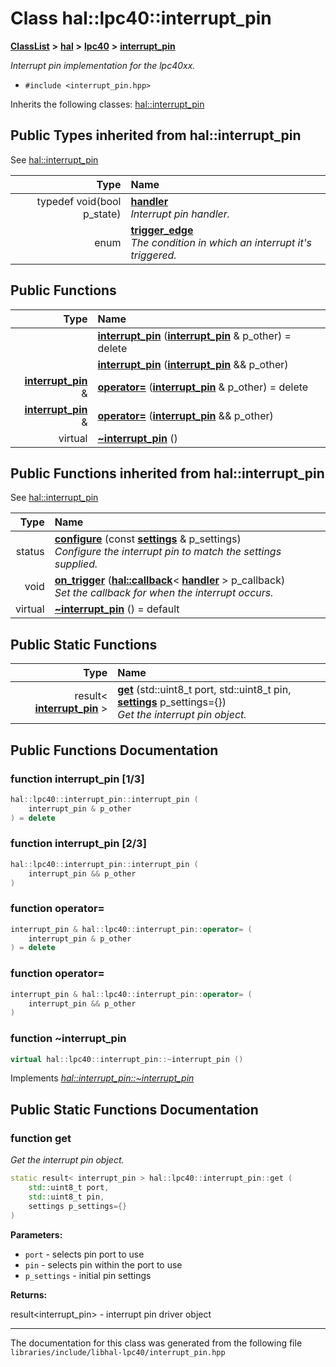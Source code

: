 

# Class hal::lpc40::interrupt\_pin



[**ClassList**](annotated.md) **>** [**hal**](namespacehal.md) **>** [**lpc40**](namespacehal_1_1lpc40.md) **>** [**interrupt\_pin**](classhal_1_1lpc40_1_1interrupt__pin.md)



_Interrupt pin implementation for the lpc40xx._ 

* `#include <interrupt_pin.hpp>`



Inherits the following classes: [hal::interrupt\_pin](classhal_1_1interrupt__pin.md)
















## Public Types inherited from hal::interrupt_pin

See [hal::interrupt\_pin](classhal_1_1interrupt__pin.md)

| Type | Name |
| ---: | :--- |
| typedef void(bool p\_state) | [**handler**](#typedef-handler)  <br>_Interrupt pin handler._  |
| enum  | [**trigger\_edge**](#enum-trigger_edge)  <br>_The condition in which an interrupt it's triggered._  |






































## Public Functions

| Type | Name |
| ---: | :--- |
|   | [**interrupt\_pin**](#function-interrupt_pin-13) ([**interrupt\_pin**](classhal_1_1lpc40_1_1interrupt__pin.md) & p\_other) = delete<br> |
|   | [**interrupt\_pin**](#function-interrupt_pin-23) ([**interrupt\_pin**](classhal_1_1lpc40_1_1interrupt__pin.md) && p\_other) <br> |
|  [**interrupt\_pin**](classhal_1_1lpc40_1_1interrupt__pin.md) & | [**operator=**](#function-operator) ([**interrupt\_pin**](classhal_1_1lpc40_1_1interrupt__pin.md) & p\_other) = delete<br> |
|  [**interrupt\_pin**](classhal_1_1lpc40_1_1interrupt__pin.md) & | [**operator=**](#function-operator_1) ([**interrupt\_pin**](classhal_1_1lpc40_1_1interrupt__pin.md) && p\_other) <br> |
| virtual  | [**~interrupt\_pin**](#function-interrupt_pin) () <br> |


## Public Functions inherited from hal::interrupt_pin

See [hal::interrupt\_pin](classhal_1_1interrupt__pin.md)

| Type | Name |
| ---: | :--- |
|  status | [**configure**](#function-configure) (const [**settings**](structhal_1_1interrupt__pin_1_1settings.md) & p\_settings) <br>_Configure the interrupt pin to match the settings supplied._  |
|  void | [**on\_trigger**](#function-on_trigger) ([**hal::callback**](namespacehal.md#typedef-callback)&lt; [**handler**](classhal_1_1interrupt__pin.md#typedef-handler) &gt; p\_callback) <br>_Set the callback for when the interrupt occurs._  |
| virtual  | [**~interrupt\_pin**](#function-interrupt_pin) () = default<br> |


## Public Static Functions

| Type | Name |
| ---: | :--- |
|  result&lt; [**interrupt\_pin**](classhal_1_1lpc40_1_1interrupt__pin.md) &gt; | [**get**](#function-get) (std::uint8\_t port, std::uint8\_t pin, [**settings**](structhal_1_1interrupt__pin_1_1settings.md) p\_settings={}) <br>_Get the interrupt pin object._  |




















































## Public Functions Documentation




### function interrupt\_pin [1/3]

```C++
hal::lpc40::interrupt_pin::interrupt_pin (
    interrupt_pin & p_other
) = delete
```






### function interrupt\_pin [2/3]

```C++
hal::lpc40::interrupt_pin::interrupt_pin (
    interrupt_pin && p_other
) 
```






### function operator= 

```C++
interrupt_pin & hal::lpc40::interrupt_pin::operator= (
    interrupt_pin & p_other
) = delete
```






### function operator= 

```C++
interrupt_pin & hal::lpc40::interrupt_pin::operator= (
    interrupt_pin && p_other
) 
```






### function ~interrupt\_pin 

```C++
virtual hal::lpc40::interrupt_pin::~interrupt_pin () 
```



Implements [*hal::interrupt\_pin::~interrupt\_pin*](classhal_1_1interrupt__pin.md#function-interrupt_pin)

## Public Static Functions Documentation




### function get 

_Get the interrupt pin object._ 
```C++
static result< interrupt_pin > hal::lpc40::interrupt_pin::get (
    std::uint8_t port,
    std::uint8_t pin,
    settings p_settings={}
) 
```





**Parameters:**


* `port` - selects pin port to use 
* `pin` - selects pin within the port to use 
* `p_settings` - initial pin settings 



**Returns:**

result&lt;interrupt\_pin&gt; - interrupt pin driver object 





        

------------------------------
The documentation for this class was generated from the following file `libraries/include/libhal-lpc40/interrupt_pin.hpp`

